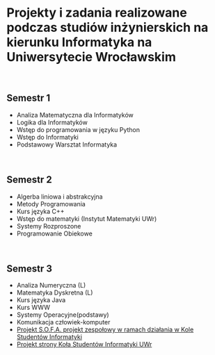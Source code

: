 

<h1>Projekty i zadania realizowane podczas studiów inżynierskich na kierunku Informatyka na Uniwersytecie Wrocławskim</h1>
<br>
<h2>Semestr 1</h2>
<ul>
  <li>Analiza Matematyczna dla Informatyków</li>
  <li>Logika dla Informatyków</li>
  <li>Wstęp do programowania w języku Python</li>
  <li>Wstęp do Informatyki</li>
  <li>Podstawowy Warsztat Informatyka</li>
</ul>
<br>
<h2>Semestr 2</h2>
<ul>
  <li>Algerba liniowa i abstrakcyjna</li>
  <li>Metody Programowania</li>
  <li>Kurs języka C++</li>
  <li>Wstęp do matematyki (Instytut Matematyki UWr)</li>
  <li>Systemy Rozproszone</li>
  <li>Programowanie Obiekowe</li>
</ul>
<br>
<h2>Semestr 3</h2>
<ul>
  <li>Analiza Numeryczna (L)</li>
  <li>Matematyka Dyskretna (L)</li>
  <li>Kurs języka Java</li>
  <li>Kurs WWW</li>
  <li>Systemy Operacyjne(podstawy)</li>
  <li>Komunikacja człowiek-komputer</li>
  <li><a href="https://github.com/ProjektSOFA">Projekt S.O.F.A. projekt zespołowy w ramach działania w Kole Studentów Informatyki</a></li>
  <li><a href="https://github.com/kamarkiewicz/Strona_KSI">Projekt strony Koła Studentów Informatyki UWr</a></li>
</ul>
